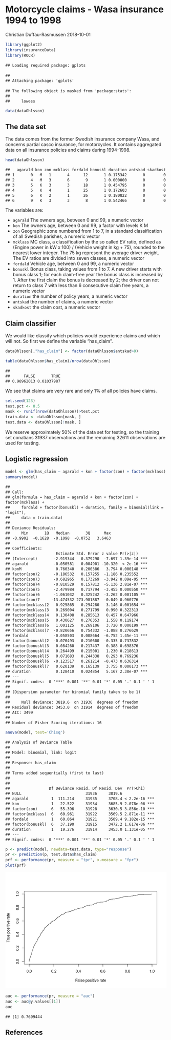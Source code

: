 Motorcycle claims - Wasa insurance 1994 to 1998
================
Christian Duffau-Rasmussen
2018-10-01

``` r
library(ggplot2)
library(insuranceData)
library(ROCR)
```

    ## Loading required package: gplots

    ## 
    ## Attaching package: 'gplots'

    ## The following object is masked from 'package:stats':
    ## 
    ##     lowess

``` r
data(dataOhlsson)
```

## The data set

The data comes from the former Swedish insurance company Wasa, and
concerns partial casco insurance, for motorcycles. It contains
aggregated data on all insurance policies and claims during
    1994-1998.

``` r
head(dataOhlsson)
```

    ##   agarald kon zon mcklass fordald bonuskl duration antskad skadkost
    ## 1       0   M   1       4      12       1 0.175342       0        0
    ## 2       4   M   3       6       9       1 0.000000       0        0
    ## 3       5   K   3       3      18       1 0.454795       0        0
    ## 4       5   K   4       1      25       1 0.172603       0        0
    ## 5       6   K   2       1      26       1 0.180822       0        0
    ## 6       9   K   3       3       8       1 0.542466       0        0

The variables are:

  - `agarald` The owners age, between 0 and 99, a numeric vector
  - `kon` The owners age, between 0 and 99, a factor with levels K M
  - `zon` Geographic zone numbered from 1 to 7, in a standard
    classification of all Swedish parishes, a numeric vector
  - `mcklass` MC class, a classification by the so called EV ratio,
    defined as (Engine power in kW x 100) / (Vehicle weight in kg + 75),
    rounded to the nearest lower integer. The 75 kg represent the
    average driver weight. The EV ratios are divided into seven classes,
    a numeric vector
  - `fordald` Vehicle age, between 0 and 99, a numeric vector
  - `bonuskl` Bonus class, taking values from 1 to 7. A new driver
    starts with bonus class 1; for each claim-free year the bonus class
    is increased by 1. After the first claim the bonus is decreased by
    2; the driver can not return to class 7 with less than 6 consecutive
    claim free years, a numeric vector
  - `duration` the number of policy years, a numeric vector
  - `antskad` the number of claims, a numeric vector
  - `skadkost` the claim cost, a numeric vector

## Claim classifier

We would like classify which policies would experience claims and which
will not. So first we define the variable “has\_claim”.

``` r
dataOhlsson[,"has_claim"] <- factor(dataOhlsson$antskad>0)
```

``` r
table(dataOhlsson$has_claim)/nrow(dataOhlsson)
```

    ## 
    ##      FALSE       TRUE 
    ## 0.98962013 0.01037987

We see that claims are very rare and only 1% of all policies have
claims.

``` r
set.seed(123)
test.pct <- 0.5
mask <- runif(nrow(dataOhlsson))>test.pct
train.data <- dataOhlsson[mask, ]
test.data <- dataOhlsson[!mask, ]
```

We reserve approximately 50% of the data set for testing, so the
training set conatians 31937 observations and the remaining 32611
observations are used for
testing.

## Logistic regression

``` r
model <- glm(has_claim ~ agarald + kon + factor(zon) + factor(mcklass) + fordald + factor(bonuskl) + duration, family=binomial(link='logit'), data=train.data)
summary(model)
```

    ## 
    ## Call:
    ## glm(formula = has_claim ~ agarald + kon + factor(zon) + factor(mcklass) + 
    ##     fordald + factor(bonuskl) + duration, family = binomial(link = "logit"), 
    ##     data = train.data)
    ## 
    ## Deviance Residuals: 
    ##     Min       1Q   Median       3Q      Max  
    ## -0.9902  -0.1628  -0.1098  -0.0752   3.6463  
    ## 
    ## Coefficients:
    ##                    Estimate Std. Error z value Pr(>|z|)    
    ## (Intercept)       -2.919344   0.379290  -7.697 1.39e-14 ***
    ## agarald           -0.050581   0.004901 -10.320  < 2e-16 ***
    ## konM               0.760340   0.200386   3.794 0.000148 ***
    ## factor(zon)2      -0.186532   0.157255  -1.186 0.235552    
    ## factor(zon)3      -0.682965   0.173269  -3.942 8.09e-05 ***
    ## factor(zon)4      -0.810529   0.157812  -5.136 2.81e-07 ***
    ## factor(zon)5      -2.479984   0.717794  -3.455 0.000550 ***
    ## factor(zon)6      -1.061032   0.325242  -3.262 0.001105 ** 
    ## factor(zon)7     -13.474532 273.981887  -0.049 0.960776    
    ## factor(mcklass)2   0.925865   0.294280   3.146 0.001654 ** 
    ## factor(mcklass)3   0.269004   0.271799   0.990 0.322313    
    ## factor(mcklass)4   0.130408   0.285613   0.457 0.647966    
    ## factor(mcklass)5   0.430627   0.276353   1.558 0.119174    
    ## factor(mcklass)6   1.001125   0.269106   3.720 0.000199 ***
    ## factor(mcklass)7  -0.820656   0.754332  -1.088 0.276629    
    ## fordald           -0.058503   0.008664  -6.752 1.45e-11 ***
    ## factor(bonuskl)2  -0.070493   0.210600  -0.335 0.737832    
    ## factor(bonuskl)3   0.084260   0.217437   0.388 0.698376    
    ## factor(bonuskl)4   0.264499   0.215001   1.230 0.218613    
    ## factor(bonuskl)5   0.071683   0.244338   0.293 0.769236    
    ## factor(bonuskl)6  -0.123517   0.261214  -0.473 0.636314    
    ## factor(bonuskl)7   0.620139   0.165139   3.755 0.000173 ***
    ## duration           0.128410   0.024854   5.167 2.38e-07 ***
    ## ---
    ## Signif. codes:  0 '***' 0.001 '**' 0.01 '*' 0.05 '.' 0.1 ' ' 1
    ## 
    ## (Dispersion parameter for binomial family taken to be 1)
    ## 
    ##     Null deviance: 3819.6  on 31936  degrees of freedom
    ## Residual deviance: 3453.0  on 31914  degrees of freedom
    ## AIC: 3499
    ## 
    ## Number of Fisher Scoring iterations: 16

``` r
anova(model, test='Chisq')
```

    ## Analysis of Deviance Table
    ## 
    ## Model: binomial, link: logit
    ## 
    ## Response: has_claim
    ## 
    ## Terms added sequentially (first to last)
    ## 
    ## 
    ##                 Df Deviance Resid. Df Resid. Dev  Pr(>Chi)    
    ## NULL                            31936     3819.6              
    ## agarald          1  111.214     31935     3708.4 < 2.2e-16 ***
    ## kon              1   22.522     31934     3685.9 2.078e-06 ***
    ## factor(zon)      6   55.396     31928     3630.5 3.856e-10 ***
    ## factor(mcklass)  6   60.961     31922     3569.5 2.871e-11 ***
    ## fordald          1   60.064     31921     3509.4 9.182e-15 ***
    ## factor(bonuskl)  6   37.190     31915     3472.2 1.617e-06 ***
    ## duration         1   19.276     31914     3453.0 1.131e-05 ***
    ## ---
    ## Signif. codes:  0 '***' 0.001 '**' 0.01 '*' 0.05 '.' 0.1 ' ' 1

``` r
p <- predict(model, newdata=test.data, type="response")
pr <- prediction(p, test.data$has_claim)
prf <- performance(pr, measure = "tpr", x.measure = "fpr")
plot(prf)
```

![](analysis_files/figure-gfm/unnamed-chunk-8-1.png)<!-- -->

``` r
auc <- performance(pr, measure = "auc")
auc <- auc@y.values[[1]]
auc
```

    ## [1] 0.7699444

## References
